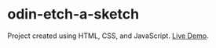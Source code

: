 # odin-etch-a-sketch

Project created using HTML, CSS, and JavaScript. [Live Demo](https://jordnos.github.io/odin-etch-a-sketch/).
